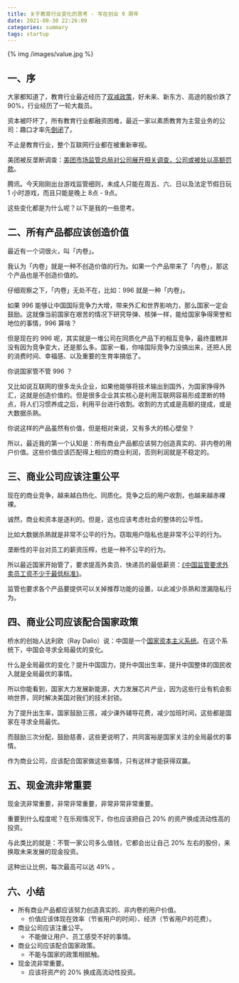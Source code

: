 ```yaml
---
title: 关于教育行业变化的思考 - 写在创业 9 周年
date: 2021-08-30 22:26:09
categories: summary
tags: startup
---
```


{% img /images/value.jpg %}

## 一、序

大家都知道了，教育行业最近经历了[双减政策](http://www.moe.gov.cn/jyb_xxgk/moe_1777/moe_1778/202107/t20210724_546576.html)，好未来、新东方、高途的股价跌了 90%，行业经历了一轮大裁员。

资本被吓坏了，所有教育行业都融资困难，最近一家以素质教育为主营业务的公司：趣口才率先[倒闭](https://mp.weixin.qq.com/s/7Oo8uHl9I5QX2Bs9HrxMxQ)了。

不止是教育行业，整个互联网行业都在被重新审视。
 
美团被反垄断调查：[美团市场监管总局对公司展开相关调查，公司或被处以高额罚款](https://news.sina.com.cn/c/2021-08-30/doc-iktzscyx1258506.shtml)。

腾讯。今天刚刚出台游戏监管细则，未成人只能在周五、六、日以及法定节假日玩 1 小时游戏，而且只能是晚上 8点 - 9点。

这些变化都是为什么呢？以下是我的一些思考。

## 二、所有产品都应该创造价值

最近有一个词很火，叫「内卷」。

我认为「内卷」就是一种不创造价值的行为。如果一个产品带来了「内卷」，那这个产品也是不创造价值的。

仔细观察之下，「内卷」无处不在，比如：996 就是一种「内卷」。

如果 996 能够让中国国际竞争力大增，带来外汇和世界影响力，那么国家一定会鼓励。这就像当前国家在艰苦的情况下研究导弹、核弹一样，能给国家争得荣誉和地位的事情，996 算啥？

但是现在的 996 呢，其实就是一堆公司在同质化产品下的相互竞争，最终蛋糕并没有因为竞争变大，还是那么多。国家一看，你啥国际竞争力没搞出来，还把人民的消费时间、幸福感、以及重要的生育率搞低了。

你说国家管不管 996 ？

又比如说互联网的很多龙头企业，如果他能够将技术输出到国外，为国家挣得外汇，这就是创造价值的。但是很多企业其实核心是利用互联网容易形成垄断的特点，将人们习惯养成之后，利用平台进行收割。收割的方式或是高额的提成，或是大数据杀熟。

你说这样的产品虽然有价值，但是相对来说，又有多大的核心壁垒？

所以，最近我的第一个认知是：所有商业产品都应该努力创造真实的、非内卷的用户价值。这些价值应该匹配得上相应的商业利润，否则利润就是不稳定的。

## 三、商业公司应该注重公平

现在的商业竞争，越来越白热化、同质化。竞争之后的用户收割，也越来越赤裸裸。

诚然，商业和资本是逐利的。但是，这也应该考虑社会的整体的公平性。

比如大数据杀熟就是非常不公平的行为。窃取用户隐私也是非常不公平的行为。

垄断性的平台对员工的薪资压榨，也是一种不公平的行为。

所以最近国家开始管了，要求提高外卖员、快递员的最低薪资：[《中国监管要求外卖员工资不少于最低标准》](https://www.zaobao.com.sg/realtime/china/story20210727-1174239)。

监管也要求各个产品要提供可以关掉推荐功能的设置，以此减少杀熟和泄漏隐私行为。


## 四、商业公司应该配合国家政策

桥水的创始人达利欧（Ray Dalio）说：中国是一个[国家资本主义系统](https://www.tangdaniu.com/understanding-chinas-recent-moves-in-its-capital-markets.html)。在这个系统下，中国会寻求全局最优的变化。

什么是全局最优的变化？提升中国国力，提升中国出生率，提升中国整体的国民收入就是全局最优的事情。

所以你能看到，国家大力发展新能源，大力发展芯片产业，因为这些行业有机会影响世界，同时解决美国对我们的技术封锁。

为了提升出生率，国家鼓励三孩，减少课外辅导花费，减少加班时间，这些都是国家在寻求全局最优。

而鼓励三次分配，鼓励慈善，这些更说明了，共同富裕是国家关注的全局最优的事情。

作为商业公司，应该配合国家做这些事情，只有这样才能获得双赢。

## 五、现金流非常重要

现金流非常重要，非常非常重要，非常非常非常重要。

重要到什么程度呢？在乐观情况下，你也应该把自己 20% 的资产换成流动性高的投资。

与此类比的就是：不管一家公司多么值钱，它都会出让自己 20% 左右的股份，来换取未来发展的现金投资。

这种出让比例，每次最高可以达 49% 。

## 六、小结

 * 所有商业产品都应该努力创造真实的、非内卷的用户价值。
    * 价值应该体现在效率（节省用户的时间）、经济（节省用户的花费）。
 * 商业公司应该注重公平。
    * 不能做让用户、员工感受不好的事情。
 * 商业公司应该配合国家政策。
    * 不能与国家的政策相抵触。
 * 现金流非常重要。
    * 应该将资产的 20% 换成高流动性投资。

